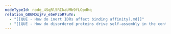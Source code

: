 ```yaml
---
nodeTypeId: node_4SqRl5RIkaUMb9fLOpdhq
relation_G8GMDxjFv_e5ePzoR7uYn:
  - "[[QUE - How do inert IDRs affect binding affinity?.md]]"
  - "[[QUE - How do disordered proteins drive self-assembly in the context of biological phase separation?.md]]"
---
```

